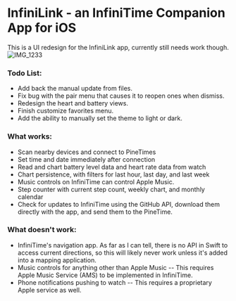 # InfiniLink - an InfiniTime Companion App for iOS

This is a UI redesign for the InfiniLink app, currently still needs work though.
![IMG_1233](https://user-images.githubusercontent.com/87885710/166743292-312daed2-857f-4a10-9301-9bb82b50eb98.jpg)


### Todo List:
- Add back the manual update from files.
- Fix bug with the pair menu that causes it to reopen ones when dismiss.
- Redesign the heart and battery views.
- Finish customize favorites menu.
- Add the ability to manually set the theme to light or dark.

### What works:
- Scan nearby devices and connect to PineTimes
- Set time and date immediately after connection
- Read and chart battery level data and heart rate data from watch
- Chart persistence, with filters for last hour, last day, and last week
- Music controls on InfiniTime can control Apple Music.
- Step counter with current step count, weekly chart, and monthly calendar
- Check for updates to InfiniTime using the GitHub API, download them directly with the app, and send them to the PineTime. 

### What doesn't work:
- InfiniTime's navigation app. As far as I can tell, there is no API in Swift to access current directions, so this will likely never work unless it's added into a mapping application.
- Music controls for anything other than Apple Music -- This requires Apple Music Service (AMS) to be implemented in InfiniTime.
- Phone notifications pushing to watch -- This requires a proprietary Apple service as well.
